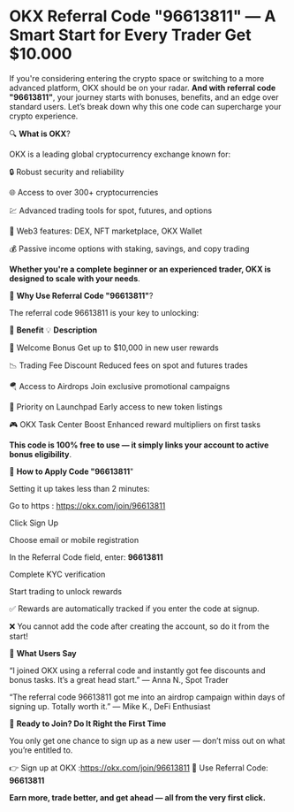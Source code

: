 # OKX  Referral Code "96613811" — A Smart Start for Every Trader Get $10.000

If you're considering entering the crypto space or switching to a more advanced platform, OKX should be on your radar. **And with referral code "96613811"**, your journey starts with bonuses, benefits, and an edge over standard users.  Let’s break down why this one code can supercharge your crypto experience.

🔍 **What is OKX**?

OKX is a leading global cryptocurrency exchange known for:

🔒 Robust security and reliability

🌐 Access to over 300+ cryptocurrencies

💹 Advanced trading tools for spot, futures, and options

🧩 Web3 features: DEX, NFT marketplace, OKX Wallet

💰 Passive income options with staking, savings, and copy trading

**Whether you're a complete beginner or an experienced trader, OKX is designed to scale with your needs**.

🎯 **Why Use Referral Code "96613811"**?

The referral code 96613811 is your key to unlocking:

🔑 **Benefit**                                             	💡 **Description**

🎁 Welcome Bonus	                                    Get up to $10,000 in new user rewards

📉 Trading Fee Discount	                              Reduced fees on spot and futures trades

🪂 Access to Airdrops	                                Join exclusive promotional campaigns

🚀 Priority on Launchpad                             	Early access to new token listings

🎮 OKX Task Center Boost	                            Enhanced reward multipliers on first tasks


**This code is 100% free to use — it simply links your account to active bonus eligibility**.

📝 **How to Apply Code "96613811**"

Setting it up takes less than 2 minutes:

Go to https : https://okx.com/join/96613811

Click Sign Up

Choose email or mobile registration

In the Referral Code field, enter: **96613811**

Complete KYC verification

Start trading to unlock rewards

✅ Rewards are automatically tracked if you enter the code at signup.

❌ You cannot add the code after creating the account, so do it from the start!

💬 **What Users Say**

“I joined OKX using a referral code and instantly got fee discounts and bonus tasks. It’s a great head start.”
— Anna N., Spot Trader

“The referral code 96613811 got me into an airdrop campaign within days of signing up. Totally worth it.”
— Mike K., DeFi Enthusiast

🎉 **Ready to Join? Do It Right the First Time**

You only get one chance to sign up as a new user — don’t miss out on what you’re entitled to.

👉 Sign up at OKX :https://okx.com/join/96613811
🔐 Use Referral Code: **96613811**

**Earn more, trade better, and get ahead — all from the very first click.**








